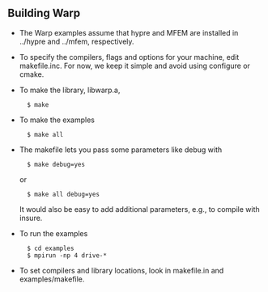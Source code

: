 ## Building Warp

-  The Warp examples assume that hypre and MFEM are installed in ../hypre and
   ../mfem, respectively.

-  To specify the compilers, flags and options for your machine, edit
   makefile.inc.  For now, we keep it simple and avoid using configure or
   cmake.

-  To make the library, libwarp.a,
   
         $ make

-  To make the examples
   
         $ make all

-  The makefile lets you pass some parameters like debug with 
   
         $ make debug=yes
   
   or
   
         $ make all debug=yes
   
   It would also be easy to add additional parameters, e.g., to compile with
   insure.  

-  To run the examples
   
         $ cd examples
         $ mpirun -np 4 drive-*

- To set compilers and library locations, look in makefile.in and examples/makefile.
